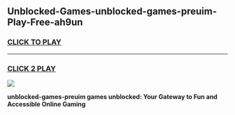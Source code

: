 
## Unblocked-Games-unblocked-games-preuim-Play-Free-ah9un
<h3>
<a href="https://premium76.site?title=unblocked-games-preuim&ref=23A">CLICK TO PLAY</a></h3>
<hr>

<h3>
<a href="https://premium76.site?title=unblocked-games-preuim&ref=23A">CLICK 2 PLAY</a>
  
</h3>

<a href="https://premium76.site?title=unblocked-games-preuim&ref=23A"><img src="https://clearcache.store/games.png"></a>


**unblocked-games-preuim games unblocked: Your Gateway to Fun and Accessible Online Gaming**
